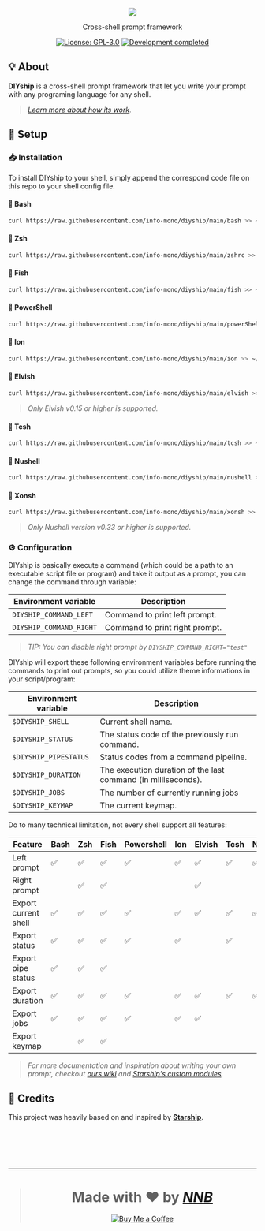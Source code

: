 <p align="center"><a href="https://www.figma.com/file/ivfF5xzAi1zioAkpDHbUyb/DIYship"><img src="https://user-images.githubusercontent.com/43980777/142657083-ec10c6a1-b34b-4517-9110-3d07f7263a63.png"></a></p>
<p align="center">Cross-shell prompt framework</p>
<p align="center">
  <a href="https://github.com/info-mono/diyship/blob/main/LICENSE"><img src="https://img.shields.io/github/license/info-mono/diyship?labelColor=383838&color=585858&style=for-the-badge" alt="License: GPL-3.0"></a>
  <a href="https://gist.github.com/NNBnh/9ef453aba3efce26046e0d3119dab5a7#development-completed"><img src="https://img.shields.io/badge/development-completed-%23585858.svg?labelColor=383838&style=for-the-badge&logoColor=FFFFFF" alt="Development completed"></a>
</p>

## 💡 About

**DIYship** is a cross-shell prompt framework that let you write your prompt with any programing language for any shell.

> _[Learn more about how its work](#%EF%B8%8F-configuration)._

## 🚀 Setup

### 📥 Installation

To install DIYship to your shell, simply append the correspond code file on this repo to your shell config file.

#### 🐚 Bash

```sh
curl https://raw.githubusercontent.com/info-mono/diyship/main/bash >> ~/.bashrc
```

#### 🐚 Zsh

```sh
curl https://raw.githubusercontent.com/info-mono/diyship/main/zshrc >> ~/.zshrc
```

#### 🐚 Fish

```sh
curl https://raw.githubusercontent.com/info-mono/diyship/main/fish >> ~/.config/fish/config.fish
```

#### 🐚 PowerShell

```sh
curl https://raw.githubusercontent.com/info-mono/diyship/main/powerShell >> ~/.config/powershell/Microsoft.PowerShell_profile.ps1
```

#### 🐚 Ion

```sh
curl https://raw.githubusercontent.com/info-mono/diyship/main/ion >> ~/.config/ion/initrc
```

#### 🐚 Elvish

```sh
curl https://raw.githubusercontent.com/info-mono/diyship/main/elvish >> ~/.elvish/rc.elv
```

> _Only Elvish v0.15 or higher is supported._

#### 🐚 Tcsh

```sh
curl https://raw.githubusercontent.com/info-mono/diyship/main/tcsh >> ~/.tcshrc
```

#### 🐚 Nushell

```sh
curl https://raw.githubusercontent.com/info-mono/diyship/main/nushell >> ~/.config/nu/config.toml
```

#### 🐚 Xonsh

```sh
curl https://raw.githubusercontent.com/info-mono/diyship/main/xonsh >> ~/.xonshrc
```

> _Only Nushell version v0.33 or higher is supported._

### ⚙️ Configuration

DIYship is basically execute a command (which could be a path to an executable script file or program) and take it output as a prompt,
you can change the command through variable:

| Environment variable    | Description                    |
| ----------------------- | ------------------------------ |
| `DIYSHIP_COMMAND_LEFT`  | Command to print left prompt.  |
| `DIYSHIP_COMMAND_RIGHT` | Command to print right prompt. |

> _TIP: You can disable right prompt by `DIYSHIP_COMMAND_RIGHT="test"`_

DIYship will export these following environment variables before running the commands to print out prompts,
so you could utilize theme informations in your script/program:

| Environment variable  | Description                                                   |
| --------------------- | ------------------------------------------------------------- |
| `$DIYSHIP_SHELL`      | Current shell name.                                           |
| `$DIYSHIP_STATUS`     | The status code of the previously run command.                |
| `$DIYSHIP_PIPESTATUS` | Status codes from a command pipeline.                         |
| `$DIYSHIP_DURATION`   | The execution duration of the last command (in milliseconds). |
| `$DIYSHIP_JOBS`       | The number of currently running jobs                          |
| `$DIYSHIP_KEYMAP`     | The current keymap.                                           |

Do to many technical limitation, not every shell support all features:

| Feature              | Bash | Zsh | Fish | Powershell | Ion | Elvish | Tcsh | Nushell | Xonsh |
| -------------------- | ---- | --- | ---- | ---------- | --- | ------ | ---- | ------- | ----- |
| Left prompt          | ✅   | ✅  | ✅   | ✅         | ✅  | ✅     | ✅   | ✅      | ✅    |
| Right prompt         |      | ✅  | ✅   |            |     | ✅     |      |         | ✅    |
| Export current shell | ✅   | ✅  | ✅   | ✅         | ✅  | ✅     | ✅   | ✅      | ✅    |
| Export status        | ✅   | ✅  | ✅   | ✅         | ✅  |        | ✅   |         | ✅    |
| Export pipe status   | ✅   | ✅  | ✅   |            |     |        |      |         |       |
| Export duration      | ✅   | ✅  | ✅   | ✅         | ✅  | ✅     | ✅   | ✅      | ✅    |
| Export jobs          | ✅   | ✅  | ✅   | ✅         | ✅  | ✅     |      |         | ✅    |
| Export keymap        |      | ✅  | ✅   |            |     |        |      |         |       |

> _For more documentation and inspiration about writing your own prompt, checkout [ours wiki](https://github.com/info-mono/diyship/wiki) and [Starship's custom modules](https://github.com/starship/starship/discussions/1252)._

## 💌 Credits

This project was heavily based on and inspired by [**Starship**](https://starship.rs).

<br><br><br><br>

---

> <h1 align="center">Made with ❤️ by <a href="https://github.com/NNBnh"><i>NNB</i></a></h1>
>
> <p align="center"><a href="https://www.buymeacoffee.com/nnbnh"><img src="https://img.shields.io/badge/buy_me_a_coffee%20-%23FFC387.svg?logo=buy-me-a-coffee&logoColor=333333&style=for-the-badge" alt="Buy Me a Coffee"></a></p>
